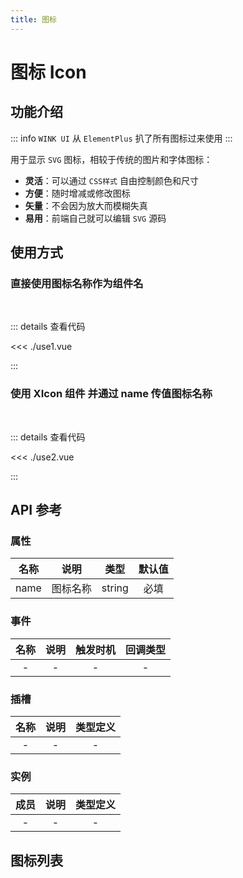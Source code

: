 ```yaml
---
title: 图标
---
```


# 图标 Icon

## 功能介绍

::: info
`WINK UI` 从 `ElementPlus` 扒了所有图标过来使用
:::

用于显示 `SVG` 图标，相较于传统的图片和字体图标：

-   **灵活**：可以通过 `CSS样式` 自由控制颜色和尺寸
-   **方便**：随时增减或修改图标
-   **矢量**：不会因为放大而模糊失真
-   **易用**：前端自己就可以编辑 `SVG` 源码

## 使用方式

### 直接使用图标名称作为组件名

<br />
<IconUse1 />

::: details 查看代码

<<< ./use1.vue

:::

### 使用 XIcon 组件 并通过 name 传值图标名称

<br />
<IconUse2 />

::: details 查看代码

<<< ./use2.vue

:::

## API 参考

### 属性

| 名称 |   说明   |  类型  | 默认值 |
| :--: | :------: | :----: | :----: |
| name | 图标名称 | string |  必填  |

### 事件

| 名称 | 说明 | 触发时机 | 回调类型 |
| :--: | :--: | :------: | :------: |
|  -   |  -   |    -     |    -     |

### 插槽

| 名称 | 说明 | 类型定义 |
| :--: | :--: | :------: |
|  -   |  -   |    -     |

### 实例

| 成员 | 说明 | 类型定义 |
| :--: | :--: | :------: |
|  -   |  -   |    -     |

## 图标列表

<IconList />

<script setup>
import IconUse1 from './use1.vue';
import IconUse2 from './use2.vue';
import IconList from './list.vue';
</script>
